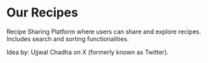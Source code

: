 # Our Recipes
 Recipe Sharing Platform where users can share and explore recipes.
 Includes search and sorting functionalities.

 Idea by: Ujjwal Chadha on X (formerly known as Twitter).
